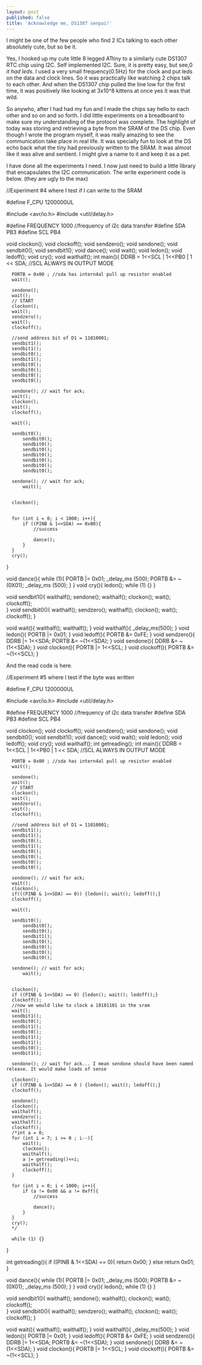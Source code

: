 ```yaml
---
layout: post
published: false
title: 'Acknowledge me, DS1307 senpai!'
---
```

I might be one of the few people who find 2 ICs talking to each other absolutely cute, but so be it.

Yes, I hooked up my cute little 8 legged ATtiny to a similarly cute DS1307 RTC chip using I2C. Self implemented I2C. Sure, it is pretty easy, but see,0 *it had leds*. I used a very small frequency(0.5Hz) for the clock and put leds on the data and clock lines. So it was practically like watching 2 chips talk to each other. And when the DS1307 chip pulled the line low for the first time, it was positively like looking at 3x10^8 kittens at once yes it was that wild.

So anywho, after I had had my fun and I made the chips say hello to each other and so on and so forth. I did little experiments on a breadboard to make sure my understanding of the protocol was complete. The highlight of today was storing and retrieving a byte from the SRAM of the DS chip. Even though I wrote the program myself, it was really amazing to see the communication take place in real life. It was specially fun to look at the DS echo back what the tiny had previously written to the SRAM. It was almost like it was alive and sentient. I might give a name to it and keep it as a pet.

I have done all the experiments I need. I now just need to build a little library that encapsulates the I2C communication. The write experiment code is below. (they are ugly to the max)

  //Experiment #4 where I test if I can write to the SRAM

  #define F_CPU 1200000UL

  #include <avr/io.h>
  #include <util/delay.h>

  #define FREQUENCY 1000	//frequency of i2c data transfer
  #define SDA	PB3
  #define SCL	PB4

  void clockon();
  void clockoff();
  void sendzero();
  void sendone();
  void sendbit0();
  void sendbit1();
  void dance();
  void wait();
  void ledon();
  void ledoff();
  void cry();
  void waithalf();
  int main(){
      DDRB = 1<<SCL | 1<<PB0 | 1 << SDA; //SCL ALWAYS IN OUTPUT MODE

      PORTB = 0x00 ; //sda has intern4al pull up resistor enabled
      wait();

      sendone();
      wait();
      // START
      clockon();
      wait();
      sendzero();
      wait();
      clockoff();

      //send address bit of D1 = 11010001;
      sendbit1();
      sendbit1();
      sendbit0();
      sendbit1();
      sendbit0();
      sendbit0();
      sendbit0();
      sendbit0();

      sendone(); // wait for ack;
      wait();
      clockon();
      wait();
      clockoff();

      wait();

      sendbit0();
          sendbit0();
          sendbit0();
          sendbit0();
          sendbit0();
          sendbit0();
          sendbit0();
          sendbit0();

      sendone(); // wait for ack;
          wait();


      clockon();


      for (int i = 0; i < 1000; i++){
          if ((PINB & 1<<SDA) == 0x00){
              //success

              dance();
          }
      }
      cry();

  }

  void dance(){
      while (1){
          PORTB |= 0x01;
          _delay_ms (500);
          PORTB &= ~(0X01);
          _delay_ms (500);
      }
  }
  void cry(){
          ledon();
          while (1) {}
  }

  void sendbit1(){
      waithalf();
      sendone();
      waithalf();
      clockon();
      wait();
      clockoff();		
  }
  void sendbit0(){
      waithalf();
      sendzero();
      waithalf();
      clockon();
      wait();
      clockoff();
  }

  void wait(){
      waithalf();
      waithalf();
  }
  void waithalf(){
      _delay_ms(500);
  }
  void ledon(){
      PORTB |= 0x01;
  }
  void ledoff(){
      PORTB &= 0xFE;
  }
  void sendzero(){
      DDRB |= 1<<SDA;
      PORTB &= ~(1<<SDA);
  }
  void sendone(){
      DDRB &= ~(1<<SDA);
  }
  void clockon(){
      PORTB |= 1<<SCL;
  }
  void clockoff(){
      PORTB &= ~(1<<SCL);
  }

And the read code is here.

  //Experiment #5 where I test if the byte was written

  #define F_CPU 1200000UL

  #include <avr/io.h>
  #include <util/delay.h>

  #define FREQUENCY 1000	//frequency of i2c data transfer
  #define SDA	PB3
  #define SCL	PB4

  void clockon();
  void clockoff();
  void sendzero();
  void sendone();
  void sendbit0();
  void sendbit1();
  void dance();
  void wait();
  void ledon();
  void ledoff();
  void cry();
  void waithalf();
  int getreading();
  int main(){
      DDRB = 1<<SCL | 1<<PB0 | 1 << SDA; //SCL ALWAYS IN OUTPUT MODE

      PORTB = 0x00 ; //sda has intern4al pull up resistor enabled
      wait();

      sendone();
      wait();
      // START
      clockon();
      wait();
      sendzero();
      wait();
      clockoff();

      //send address bit of D1 = 11010001;
      sendbit1();
      sendbit1();
      sendbit0();
      sendbit1();
      sendbit0();
      sendbit0();
      sendbit0();
      sendbit0();

      sendone(); // wait for ack;
      wait();
      clockon();
      if(((PINB & 1<<SDA) == 0)) {ledon(); wait(); ledoff();}
      clockoff();

      wait();

      sendbit0();
          sendbit0();
          sendbit0();
          sendbit1();
          sendbit0();
          sendbit0();
          sendbit0();
          sendbit0();

      sendone(); // wait for ack;
          wait();


      clockon();
      if ((PINB & 1<<SDA) == 0) {ledon(); wait(); ledoff();}
      clockoff();
      //now we would like to clock a 10101101 in the sram
      wait();
      sendbit1();
      sendbit0();
      sendbit1();
      sendbit0();
      sendbit1();
      sendbit1();
      sendbit0();
      sendbit1();

      sendone(); // wait for ack... I mean sendone should have been named release. It would make loads of sense

      clockon();
      if ((PINB & 1<<SDA) == 0 ) {ledon(); wait(); ledoff();}
      clockoff();

      sendone();
      clockon();
      waithalf();
      sendzero();
      waithalf();
      clockoff();
      /*int a = 0;
      for (int i = 7; i >= 0 ; i--){	
          wait();
          clockon();
          waithalf();
          a |= getreading()<<i;
          waithalf();
          clockoff();
      }

      for (int i = 0; i < 1000; i++){
          if (a != 0x00 && a != 0xff){
              //success

              dance();
          }
      }
      cry();
      */

      while (1) {}

  }

  int getreading(){
      if ((PINB & 1<<SDA) == 0){
          return 0x00;
      }
      else return 0x01; 
  }

  void dance(){
      while (1){
          PORTB |= 0x01;
          _delay_ms (500);
          PORTB &= ~(0X01);
          _delay_ms (500);
      }
  }
  void cry(){
          ledon();
          while (1) {}
  }

  void sendbit1(){
      waithalf();
      sendone();
      waithalf();
      clockon();
      wait();
      clockoff();		
  }
  void sendbit0(){
      waithalf();
      sendzero();
      waithalf();
      clockon();
      wait();
      clockoff();
  }

  void wait(){
      waithalf();
      waithalf();
  }
  void waithalf(){
      _delay_ms(500);
  }
  void ledon(){
      PORTB |= 0x01;
  }
  void ledoff(){
      PORTB &= 0xFE;
  }
  void sendzero(){
      DDRB |= 1<<SDA;
      PORTB &= ~(1<<SDA);
  }
  void sendone(){
      DDRB &= ~(1<<SDA);
  }
  void clockon(){
      PORTB |= 1<<SCL;
  }
  void clockoff(){
      PORTB &= ~(1<<SCL);
  }
